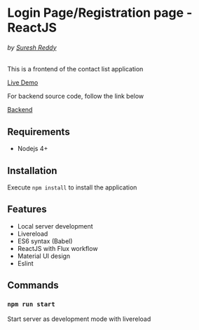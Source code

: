 # Login Page/Registration page - ReactJS

###### by [Suresh Reddy]()

This is a frontend of the contact list application

[Live Demo]()

For backend source code, follow the link below

[Backend]()

## Requirements

* Nodejs 4+

## Installation

Execute `npm install` to install the application

## Features

* Local server development
* Livereload
* ES6 syntax (Babel)
* ReactJS with Flux workflow
* Material UI design
* Eslint

## Commands

### `npm run start`

Start server as development mode with livereload
